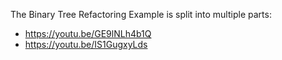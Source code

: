 The Binary Tree Refactoring Example is split into multiple parts:

  - <https://youtu.be/GE9lNLh4b1Q>
  - <https://youtu.be/IS1GugxyLds>
